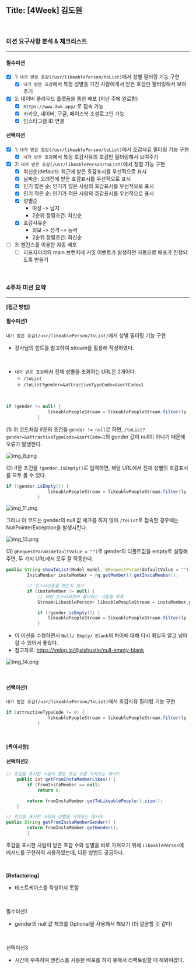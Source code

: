 ## Title: [4Week] 김도원

<br/>

### 미션 요구사항 분석 & 체크리스트

---

#### 필수미션

- [x] 1: `내가 받은 호감(/usr/likeablePerson/toList)`에서 성별 필터링 기능 구현
  - [x] `내가 받은 호감`에서 특정 성별을 가진 사람에게서 받은 호감만 필터링해서 보여주기
- [x] 2: 네이버 클라우드 플랫폼을 통한 배포 (지난 주에 완료함)
  - [x] `https://www.dwk.app/` 로 접속 가능
  - [x] 카카오, 네이버, 구글, 페이스북 소셜로그인 가능
  - [x] 인스타그램 ID 연결

#### 선택미션
- [x] 1: `내가 받은 호감(/usr/likeablePerson/toList)`에서 호감사유 필터링 기능 구현
  - [x] `내가 받은 호감`에서 특정 호감사유의 호감만 필터링해서 보여주기
- [x] 2: `내가 받은 호감(/usr/likeablePerson/toList)`에서 정렬 기능 구현
  - [x] 최신순(default): 최근에 받은 호감표시를 우선적으로 표시
  - [x] 날짜순: 오래전에 받은 호감표시를 우선적으로 표시
  - [x] 인기 많은 순: 인기가 많은 사람의 호감표시를 우선적으로 표시
  - [x] 인기 적은 순: 인기가 적은 사람의 호감표시를 우선적으로 표시
  - [x] 성별순
    - 여성 -> 남자
    - 2순위 정렬조건: 최신순
  - [x] 호감사유순
    - 외모 -> 성격 -> 능력
    - 2순위 정렬조건: 최신순
- [ ] 3: 젠킨스를 이용한 자동 배포
  - [ ] 리포지터리의 main 브랜치에 커밋 이벤트가 발생하면 자동으로 배포가 진행되도록 만들기

<br/>

### 4주차 미션 요약

---

**[접근 방법]**

#### 필수미션1
`내가 받은 호감(/usr/likeablePerson/toList)`에서 성별 필터링 기능 구현
- 강사님의 힌트를 참고하여 stream을 활용해 작성하였다.

<br/>

- `내가 받은 호감`에서 전체 성별을 조회하는 URL은 2개이다.
  - `/toList`
  - `/toList?gender=&attractiveTypeCode=&sortCode=1`

<br/>

```java
if (gender != null) {
                likeablePeopleStream = likeablePeopleStream.filter(lp -> lp.getFromInstaMember().getGender().equals(gender));
            }
```
(1) 위 코드처럼 if문의 조건을 `gender != null`로 하면,
`/toList?gender=&attractiveTypeCode=&sortCode=1`의 gender 값이 null이 아니기 때문에 오류가 발생한다.


![img_8.png](img_8.png)

(2) if문 조건을 `!gender.isEmpty()`로 입력하면, 해당 URL에서 전체 성별의 호감표시를 모두 볼 수 있다.

```java
if (!gender.isEmpty()) {
                likeablePeopleStream = likeablePeopleStream.filter(lp -> lp.getFromInstaMember().getGender().equals(gender));
            }
```

![img_11.png](img_11.png)

그러나 이 코드는 gender의 null 값 체크를 하지 않아 `/toList`로 접속할 경우에는 NullPointerException을 발생시킨다.

![img_13.png](img_13.png)

(3) `@RequestParam(defaultValue = "")`로 gender의 디폴트값을 empty로 설정해주면, 두 가지 URL에서 모두 잘 작동한다.

```java
public String showToList(Model model, @RequestParam(defaultValue = "") String gender, @RequestParam(defaultValue = "0") int attractiveTypeCode, @RequestParam(defaultValue = "1") int sortCode) {
        InstaMember instaMember = rq.getMember().getInstaMember();

        // 인스타인증을 했는지 체크
        if (instaMember != null) {
            // 해당 인스타회원이 좋아하는 사람들 목록
            Stream<LikeablePerson> likeablePeopleStream = instaMember.getToLikeablePeople().stream();

            if (!gender.isEmpty()) {
                likeablePeopleStream = likeablePeopleStream.filter(lp -> lp.getFromInstaMember().getGender().equals(gender));
            }
```

- 이 미션을 수행하면서 `Null/ Empty/ Blank`의 차이에 대해 다시 확실히 알고 넘어갈 수 있어서 좋았다.
- 참고자료: https://velog.io/@sixhustle/null-empty-blank

![img_14.png](img_14.png)


<br/>

#### 선택미션1
`내가 받은 호감(/usr/likeablePerson/toList)`에서 호감사유 필터링 기능 구현
```java
if (attractiveTypeCode != 0) {
                likeablePeopleStream = likeablePeopleStream.filter(lp -> lp.getAttractiveTypeCode() == attractiveTypeCode);
            }
```

<br/>

**[특이사항]**

#### 선택미션2
```java
// 호감을 표시한 사람이 받은 호감 수를 가져오는 메서드
    public int getFromInstaMemberLikes() {
        if (fromInstaMember == null)
            return 0;

        return fromInstaMember.getToLikeablePeople().size();
    }

// 호감을 표시한 사람의 성별을 가져오는 메서드
public String getFromInstaMemberGender() {
        return fromInstaMember.getGender();
        }
```
호감을 표시한 사람이 받은 호감 수와 성별을 바로 가져오기 위해 `LikeablePerson`에 메서드를 구현하여 사용하였는데, 다른 방법도 궁금하다.

<br/>

**[Refactoring]**

- 테스트케이스를 작성하지 못함

<br/>

필수미션1
- gender의 null 값 체크를 Optional을 사용해서 해보기 (더 깔끔할 것 같다)

<br/>

선택미션3
- 시간이 부족하여 젠킨스를 사용한 배포를 하지 못해서 리팩토링할 때 해봐야겠다.